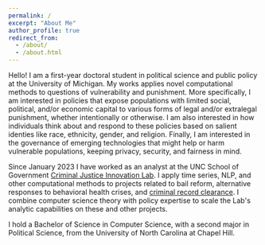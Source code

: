 ```yaml
---
permalink: /
excerpt: "About Me"
author_profile: true
redirect_from: 
  - /about/
  - /about.html
---
```

Hello! I am a first-year doctoral student in political science and public policy at the University of Michigan. My works applies novel computational methods to questions of vulnerability and punishment. More specifically, I am interested in policies that expose populations with limited social, political, and/or economic capital to various forms of legal and/or extralegal punishment, whether intentionally or otherwise. I am also interested in how individuals think about and respond to these policies based on salient identies like race, ethnicity, gender, and religion. Finally, I am interested in the governance of emerging technologies that might help or harm vulnerable populations, keeping privacy, security, and fairness in mind.

Since January 2023 I have worked as an analyst at the UNC School of Government [Criminal Justice Innovation Lab](https://cjil.sog.unc.edu/). I apply time series, NLP, and other computational methods to projects related to bail reform, alternative responses to behavioral health crises, and [criminal record clearance](https://cjil.shinyapps.io/RecordClearanceDashboard/). I combine computer science theory with policy expertise to scale the Lab's analytic capabilities on these and other projects.

I hold a Bachelor of Science in Computer Science, with a second major in Political Science, from the University of North Carolina at Chapel Hill.